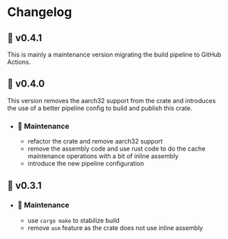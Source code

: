 # Changelog

## :peach: v0.4.1

This is mainly a maintenance version migrating the build pipeline to GitHub Actions.

## :peach: v0.4.0

This version removes the aarch32 support from the crate and introduces the use of a better pipeline config to build and publish this crate.

- ### :wrench: Maintenance

  - refactor the crate and remove aarch32 support
  - remove the assembly code and use rust code to do the cache maintenance operations with a bit of inline assembly
  - introduce the new pipeline configuration

## :banana: v0.3.1
  
- ### :wrench: Maintenance

  - use `cargo make` to stabilize build
  - remove `asm` feature as the crate does not use inline assembly